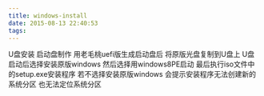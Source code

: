 ```yaml
---
title: windows-install
date: 2015-08-13 22:40:53
tags:
---
```

U盘安装
启动盘制作
用老毛桃uefi版生成启动盘后 将原版光盘复制到U盘上
U盘启动后选择安装原版windows 然后选择用windows8PE启动 最后执行iso文件中的setup.exe安装程序
若不选择安装原版windows 会提示安装程序无法创建新的系统分区 也无法定位系统分区
